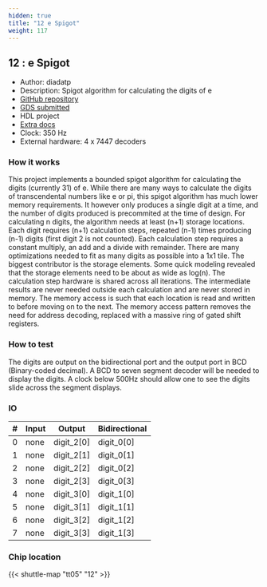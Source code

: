 ```yaml
---
hidden: true
title: "12 e Spigot"
weight: 117
---
```


## 12 : e Spigot

* Author: diadatp
* Description: Spigot algorithm for calculating the digits of e
* [GitHub repository](https://github.com/diadatp/tt05_spigot_e)
* [GDS submitted](https://github.com/diadatp/tt05_spigot_e/actions/runs/6756154089)
* HDL project
* [Extra docs](https://github.com/diadatp/tt05_spigot_e/blob/main/README.md)
* Clock: 350 Hz
* External hardware: 4 x 7447 decoders



### How it works

This project implements a bounded spigot algorithm for calculating the digits (currently 31) of e. While there are many ways to calculate the digits of transcendental numbers like e or pi, this spigot algorithm has much lower memory requirements. It however only produces a single digit at a time, and the number of digits produced is precommited at the time of design. For calculating n digits, the algorithm needs at least (n+1) storage locations. Each digit requires (n+1) calculation steps, repeated (n-1) times producing (n-1) digits (first digit 2 is not counted). Each calculation step requires a constant multiply, an add and a divide with remainder.
There are many optimizations needed to fit as many digits as possible into a 1x1 tile. The biggest contributor is the storage elements. Some quick modeling revealed that the storage elements need to be about as wide as log(n).
The calculation step hardware is shared across all iterations.
The intermediate results are never needed outside each calculation and are never stored in memory.
The memory access is such that each location is read and written to before moving on to the next.
The memory access pattern removes the need for address decoding, replaced with a massive ring of gated shift registers.


### How to test

The digits are output on the bidirectional port and the output port in BCD (Binary-coded decimal). A BCD to seven segment decoder will be needed to display the digits. A clock below 500Hz should allow one to see the digits slide across the segment displays.


### IO

| # | Input        | Output       | Bidirectional      |
|---|--------------|--------------| -------------------|
| 0 | none  | digit_2[0] | digit_0[0] |
| 1 | none  | digit_2[1] | digit_0[1] |
| 2 | none  | digit_2[2] | digit_0[2] |
| 3 | none  | digit_2[3] | digit_0[3] |
| 4 | none  | digit_3[0] | digit_1[0] |
| 5 | none  | digit_3[1] | digit_1[1] |
| 6 | none  | digit_3[2] | digit_1[2] |
| 7 | none  | digit_3[3] | digit_1[3] |

### Chip location

{{< shuttle-map "tt05" "12" >}}
